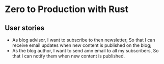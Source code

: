 # Zero to Production with Rust

## User stories

- As blog advisor,
  I want to subscribe to then newsletter,
  So that I can receive email updates when new content is published on the blog;
- As the blog author,
  I want to send amn email to all my subscribers,
  So that I can notify them when new content is published.
